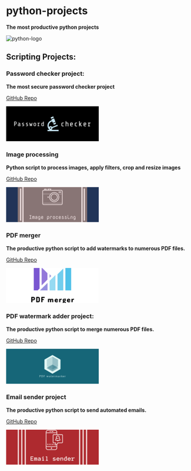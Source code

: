 # python-projects

<strong>The most productive python projects</strong>

<p>
<img src="https://www.python.org/static/community_logos/python-logo-inkscape.svg" width="60%" alt="python-logo" />
</p>


## Scripting Projects:

### Password checker project: 

<strong>The most secure password checker project</strong>

[GitHub Repo][1]

<p>
<img src="Password-checker.png" alt="Password-checker-logo"  width="50%"/>
</p>


### Image processing 

<strong>Python script to process images, apply filters, crop and resize images</strong>

[GitHub Repo][2]

<p>
<img src="Image-processing.png" alt="Image-processing-logo"  width="50%"/>
</p>


### PDF merger 

<strong>The productive python script to add watermarks to numerous PDF files.</strong>

[GitHub Repo][3]

<p>
<img src="PDF-merger.png" alt="PDF-merger-logo"  width="50%"/>
</p>


### PDF watermark adder project: 

<strong>The productive python script to merge numerous PDF files.</strong>

[GitHub Repo][4]

<p>
<img src="PDF-watermarker.png" alt="PDF-watermarker-logo"  width="50%"/>
</p>


### Email sender project 

<strong>The productive python script to send automated emails.</strong>

[GitHub Repo][5]

<p>
<img src="Email-sender.png" alt="Email-sender-logo"  width="50%"/>
</p>



[1]: https://github.com/AswinBarath/Password-checker
[2]: https://github.com/AswinBarath/image-processing
[3]: https://github.com/AswinBarath/PDF-merger
[4]: https://github.com/AswinBarath/PDF-watermark-adder
[5]: https://github.com/AswinBarath/Email-sender